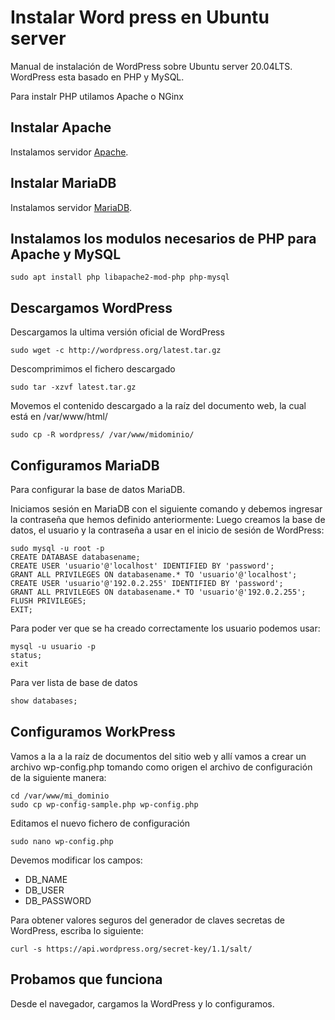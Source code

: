 # Instalar Word press en Ubuntu server

Manual de instalación de WordPress sobre Ubuntu server 20.04LTS.
WordPress esta basado en PHP y MySQL.

Para instalr PHP utilamos Apache o NGinx

## Instalar Apache

Instalamos servidor [Apache](Apache.md).

## Instalar MariaDB

Instalamos servidor [MariaDB](MariaDB.md).

## Instalamos los modulos necesarios de PHP para Apache y MySQL

``` shell
sudo apt install php libapache2-mod-php php-mysql
```

<!-- Se pueden instalar todos los componentes de php

``` shell
sudo apt install php-dom php-simplexml php-ssh2 php-xml php-xmlreader php-curl php-exif php-ftp php-gd php-iconv php-imagick php-json php-mbstring php-posix php-sockets php-tokenizer
``` -->

## Descargamos WordPress

Descargamos la ultima versión oficial de WordPress

``` shell
sudo wget -c http://wordpress.org/latest.tar.gz
```

Descomprimimos el fichero descargado

``` shell
sudo tar -xzvf latest.tar.gz
```

Movemos el contenido descargado a la raíz del documento web, la cual está en /var/www/html/

``` shell
sudo cp -R wordpress/ /var/www/midominio/
```

## Configuramos MariaDB

Para configurar la base de datos MariaDB.

Iniciamos sesión en MariaDB con el siguiente comando y debemos ingresar la contraseña que hemos definido anteriormente:
Luego creamos la base de datos, el usuario y la contraseña a usar en el inicio de sesión de WordPress:

``` shell
sudo mysql -u root -p
CREATE DATABASE databasename;
CREATE USER 'usuario'@'localhost' IDENTIFIED BY 'password';
GRANT ALL PRIVILEGES ON databasename.* TO 'usuario'@'localhost';
CREATE USER 'usuario'@'192.0.2.255' IDENTIFIED BY 'password';
GRANT ALL PRIVILEGES ON databasename.* TO 'usuario'@'192.0.2.255';
FLUSH PRIVILEGES;
EXIT;
```

Para poder ver que se ha creado correctamente los usuario podemos usar:

``` shell
mysql -u usuario -p
status;
exit
```

Para ver lista de base de datos

```sql
show databases;
```

## Configuramos WorkPress

Vamos a la a la raíz de documentos del sitio web y allí vamos a crear un archivo wp-config.php tomando como origen el archivo de configuración de la siguiente manera:

``` shell
cd /var/www/mi_dominio
sudo cp wp-config-sample.php wp-config.php
```

Editamos el nuevo fichero de configuración

``` shell
sudo nano wp-config.php
```

Devemos modificar los campos:

* DB_NAME
* DB_USER
* DB_PASSWORD

Para obtener valores seguros del generador de claves secretas de WordPress, escriba lo siguiente:

``` shell
curl -s https://api.wordpress.org/secret-key/1.1/salt/
```

## Probamos que funciona

Desde el navegador, cargamos la WordPress y lo configuramos.
